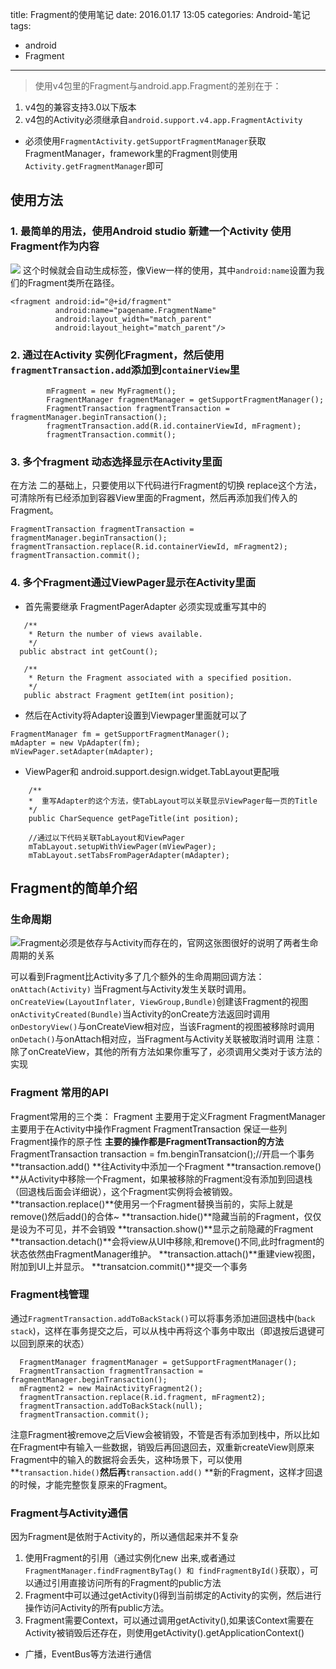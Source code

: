 title: Fragment的使用笔记
date: 2016.01.17 13:05
categories: Android-笔记
tags:
- android
- Fragment
---

>使用v4包里的Fragment与android.app.Fragment的差别在于：
1. v4包的兼容支持3.0以下版本
2. v4包的Activity必须继承自`android.support.v4.app.FragmentActivity`
* 必须使用`FragmentActivity.getSupportFragmentManager`获取FragmentManager，framework里的Fragment则使用`Activity.getFragmentManager`即可

## 使用方法 
### 1. 最简单的用法，使用Android studio 新建一个Activity 使用Fragment作为内容

![](http://upload-images.jianshu.io/upload_images/1181400-685327ea4308300c.png?imageMogr2/auto-orient/strip%7CimageView2/2/w/1240)
这个时候就会自动生成<fragment>标签，像View一样的使用，其中`android:name`设置为我们的Fragment类所在路径。
```
<fragment android:id="@+id/fragment"
          android:name="pagename.FragmentName"
          android:layout_width="match_parent"
          android:layout_height="match_parent"/>
 ```

###  2.  通过在Activity 实例化Fragment，然后使用`fragmentTransaction.add`添加到`containerView`里
```
        mFragment = new MyFragment();
        FragmentManager fragmentManager = getSupportFragmentManager();
        FragmentTransaction fragmentTransaction = fragmentManager.beginTransaction();
        fragmentTransaction.add(R.id.containerViewId, mFragment);
        fragmentTransaction.commit();
```
###  3. 多个fragment 动态选择显示在Activity里面
在方法 二的基础上，只要使用以下代码进行Fragment的切换 
replace这个方法，可清除所有已经添加到容器View里面的Fragment，然后再添加我们传入的Fragment。
```
FragmentTransaction fragmentTransaction = fragmentManager.beginTransaction();
fragmentTransaction.replace(R.id.containerViewId, mFragment2);
fragmentTransaction.commit();
```
###  4. 多个Fragment通过ViewPager显示在Activity里面

 * 首先需要继承 FragmentPagerAdapter 必须实现或重写其中的
 ```
    /**
     * Return the number of views available.   
     */   
   public abstract int getCount();

	/**
     * Return the Fragment associated with a specified position.
     */
    public abstract Fragment getItem(int position);

 ```

* 然后在Activity将Adapter设置到Viewpager里面就可以了
```
FragmentManager fm = getSupportFragmentManager();
mAdapter = new VpAdapter(fm);
mViewPager.setAdapter(mAdapter);
```
* ViewPager和 
    android.support.design.widget.TabLayout更配哦
```
	/**
    *  重写Adapter的这个方法，使TabLayout可以关联显示ViewPager每一页的Title
    */
	public CharSequence getPageTitle(int position);

	//通过以下代码关联TabLayout和ViewPager
	mTabLayout.setupWithViewPager(mViewPager);
    mTabLayout.setTabsFromPagerAdapter(mAdapter);
```

## Fragment的简单介绍
### 生命周期
![Fragment必须是依存与Activity而存在的，官网这张图很好的说明了两者生命周期的关系](http://upload-images.jianshu.io/upload_images/1181400-063dc0b2dc9f900d.png?imageMogr2/auto-orient/strip%7CimageView2/2/w/1240)

可以看到Fragment比Activity多了几个额外的生命周期回调方法：
`onAttach(Activity)` 当Fragment与Activity发生关联时调用。
`onCreateView(LayoutInflater, ViewGroup,Bundle)`创建该Fragment的视图
`onActivityCreated(Bundle)`当Activity的onCreate方法返回时调用
`onDestoryView()`与onCreateView相对应，当该Fragment的视图被移除时调用
`onDetach()`与onAttach相对应，当Fragment与Activity关联被取消时调用
注意：除了onCreateView，其他的所有方法如果你重写了，必须调用父类对于该方法的实现

### Fragment 常用的API
Fragment常用的三个类：
Fragment 主要用于定义Fragment
FragmentManager 主要用于在Activity中操作Fragment
FragmentTransaction 保证一些列Fragment操作的原子性 
**主要的操作都是FragmentTransaction的方法**
FragmentTransaction transaction = fm.benginTransatcion();//开启一个事务
**transaction.add() **往Activity中添加一个Fragment
**transaction.remove() **从Activity中移除一个Fragment，如果被移除的Fragment没有添加到回退栈（回退栈后面会详细说），这个Fragment实例将会被销毁。
**transaction.replace()**使用另一个Fragment替换当前的，实际上就是remove()然后add()的合体~
**transaction.hide()**隐藏当前的Fragment，仅仅是设为不可见，并不会销毁
**transaction.show()**显示之前隐藏的Fragment
**transaction.detach()**会将view从UI中移除,和remove()不同,此时fragment的状态依然由FragmentManager维护。
**transaction.attach()**重建view视图，附加到UI上并显示。
**transatcion.commit()**提交一个事务
### Fragment栈管理
通过`FragmentTransaction.addToBackStack()`可以将事务添加进回退栈中(`back stack`)，这样在事务提交之后，可以从栈中再将这个事务中取出（即退按后退键可以回到原来的状态）
```
  FragmentManager fragmentManager = getSupportFragmentManager();
  FragmentTransaction fragmentTransaction = fragmentManager.beginTransaction();
  mFragment2 = new MainActivityFragment2();
  fragmentTransaction.replace(R.id.fragment, mFragment2);
  fragmentTransaction.addToBackStack(null);
  fragmentTransaction.commit();
```
注意Fragment被remove之后View会被销毁，不管是否有添加到栈中，所以比如在Fragment中有输入一些数据，销毁后再回退回去，双重新createView则原来Fragment中的输入的数据将会丢失，这种场景下，可以使用**`transaction.hide()`**然后再**`transaction.add()` **新的Fragment，这样才回退的时候，才能完整恢复原来的Fragment。
### Fragment与Activity通信
因为Fragment是依附于Activity的，所以通信起来并不复杂
1. 使用Fragment的引用（通过实例化new 出来,或者通过`FragmentManager.findFragmentByTag() 和 findFragmentById()`获取），可以通过引用直接访问所有的Fragment的public方法
2. Fragment中可以通过getActivity()得到当前绑定的Activity的实例，然后进行操作访问Activity的所有public方法。
3. Fragment需要Context，可以通过调用getActivity(),如果该Context需要在Activity被销毁后还存在，则使用getActivity().getApplicationContext()
* 广播，EventBus等方法进行通信



